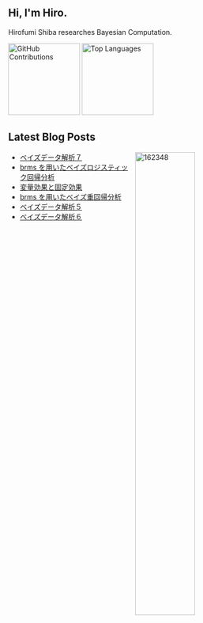 ## Hi, I'm Hiro.

Hirofumi Shiba researches Bayesian Computation.

<!--
<p align="left">
  <a href="https://github.com/162348">
    <img src="https://komarev.com/ghpvc/?username=162348&label=Profile%20views&color=0e75b6&style=flat" alt="162348" />
  </a>
  <a href="https://scholar.google.com/citations?user=qLFVWB0AAAAJ&hl=ja">
    <img height="20" src="https://img.shields.io/badge/Google%20Scholar-Click%20Here-blue" alt="Google Scholar" />
  </a>
  <a href="https://twitter.com/ano2math5">
    <img height="20" src="https://img.shields.io/badge/X-Follow-000000?logo=x" alt="X (Twitter) Follow" />
  </a>
</p>
-->
<p align="left">
  <img src="https://github-profile-summary-cards.vercel.app/api/cards/profile-details?username=162348&layout=compact&theme=dracula" alt="GitHub Contributions" style="height: 145px;" />
  <img src="https://github-readme-stats.vercel.app/api/top-langs/?username=162348&layout=compact&card_width=350&theme=dracula" alt="Top Languages" style="height: 145px;" />
</p>


<h2>Latest Blog Posts</h2>

<p><img align="right" width="49%" src="https://github-readme-stats.vercel.app/api?username=162348&show_icons=true&locale=en" alt="162348" /></p>

<!-- BLOG-POST-LIST:START -->
- [ベイズデータ解析７](https://162348.github.io/posts/2024/Survey/BDA3.html)
- [brms を用いたベイズロジスティック回帰分析](https://162348.github.io/posts/2024/Survey/BayesGLM.html)
- [変量効果と固定効果](https://162348.github.io/posts/2024/Lifestyle/FixedRandom.html)
- [brms を用いたベイズ重回帰分析](https://162348.github.io/posts/2024/Survey/BayesRegression.html)
- [ベイズデータ解析５](https://162348.github.io/posts/2024/Survey/BDA1.html)
- [ベイズデータ解析６](https://162348.github.io/posts/2024/Survey/BDA2.html)
<!-- BLOG-POST-LIST:END -->


<!--
**162348/162348** is a ✨ _special_ ✨ repository because its `README.md` (this file) appears on your GitHub profile.

Here are some ideas to get you started:

- 🔭 I’m currently working on ...
- 🌱 I’m currently learning ...
- 👯 I’m looking to collaborate on ...
- 🤔 I’m looking for help with ...
- 💬 Ask me about ...
- 📫 How to reach me: ...
- 😄 Pronouns: ...
- ⚡ Fun fact: ...
-->
